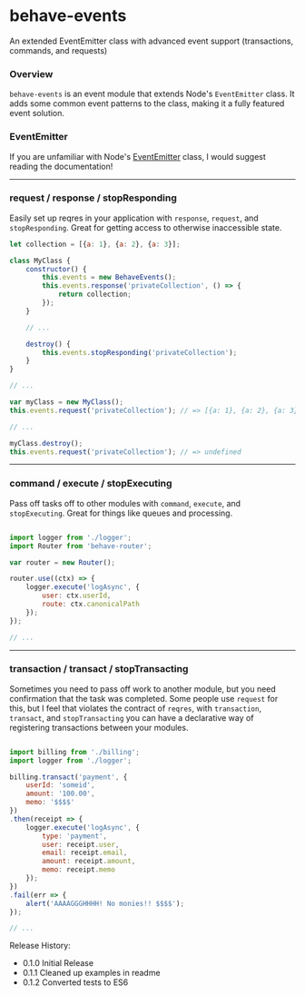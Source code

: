 # behave-events
An extended EventEmitter class with advanced event support (transactions, commands, and requests)

### Overview

`behave-events` is an event module that extends Node's `EventEmitter` class. It adds some common event patterns to the class, making it a fully featured event solution.

### EventEmitter

If you are unfamiliar with Node's [EventEmitter](http://nodejs.org/api/events.html) class, I would suggest reading the documentation!

___

### request / response / stopResponding

Easily set up reqres in your application with `response`, `request`, and `stopResponding`. Great for getting access to otherwise inaccessible state.

```javascript
let collection = [{a: 1}, {a: 2}, {a: 3}];

class MyClass {
    constructor() {
        this.events = new BehaveEvents();
        this.events.response('privateCollection', () => {
            return collection;
        });
    }

    // ...

    destroy() {
        this.events.stopResponding('privateCollection');
    }
}

// ...

var myClass = new MyClass();
this.events.request('privateCollection'); // => [{a: 1}, {a: 2}, {a: 3}]

// ...

myClass.destroy();
this.events.request('privateCollection'); // => undefined

```

___

### command / execute / stopExecuting

Pass off tasks off to other modules with `command`, `execute`, and `stopExecuting`. Great for things like queues and processing.

```javascript

import logger from './logger';
import Router from 'behave-router';

var router = new Router();

router.use((ctx) => {
    logger.execute('logAsync', {
        user: ctx.userId,
        route: ctx.canonicalPath
    });
});

// ...

```

___

### transaction / transact / stopTransacting

Sometimes you need to pass off work to another module, but you need confirmation that the task was completed. Some people use `request` for this, but I feel that violates the contract of `reqres`, with `transaction`, `transact`, and `stopTransacting` you can have a declarative way of registering transactions between your modules.

```javascript

import billing from './billing';
import logger from './logger';

billing.transact('payment', {
    userId: 'someid',
    amount: '100.00',
    memo: '$$$$'
})
.then(receipt => {
    logger.execute('logAsync', {
        type: 'payment',
        user: receipt.user,
        email: receipt.email,
        amount: receipt.amount,
        memo: receipt.memo
    });
})
.fail(err => {
    alert('AAAAGGGHHHH! No monies!! $$$$');
});

// ...

```

Release History:

- 0.1.0 Initial Release
- 0.1.1 Cleaned up examples in readme
- 0.1.2 Converted tests to ES6
